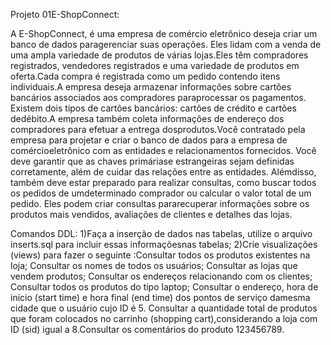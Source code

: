 Projeto 01E-ShopConnect:

A  E-ShopConnect, é  uma  empresa de  comércio eletrônico deseja  criar  um  banco  de  dados  paragerenciar suas operações. Eles lidam com a venda de uma ampla variedade de produtos de várias lojas.Eles têm compradores registrados, vendedores registrados e uma variedade de produtos em oferta.Cada compra é registrada como um pedido contendo itens individuais.A empresa deseja armazenar informações sobre cartões bancários associados aos compradores paraprocessar os pagamentos. Existem dois tipos de cartões bancários: cartões de crédito e cartões dedébito.A empresa também coleta informações de endereço dos compradores para efetuar a entrega dosprodutos.Você contratado pela empresa para projetar e criar o banco de dados para a empresa de comércioeletrônico com as entidades e relacionamentos fornecidos. Você deve garantir que as chaves primáriase estrangeiras sejam definidas corretamente, além de cuidar das relações entre as entidades. Alémdisso, também deve estar preparado para realizar consultas, como buscar todos os pedidos de umdeterminado comprador ou  calcular o  valor  total  de  um  pedido. Eles  podem criar  consultas pararecuperar informações sobre os produtos mais vendidos, avaliações de clientes e detalhes das lojas.

Comandos DDL: 
1)Faça a inserção de dados nas tabelas, utilize o arquivo inserts.sql para incluir essas informaçõesnas tabelas;
2)Crie visualizações (views) para fazer o seguinte
:Consultar todos os produtos existentes na loja;
Consultar os nomes de todos os usuários;
Consultar as lojas que vendem produtos;
Consultar os endereços relacionando com os clientes;
Consultar todos os produtos do tipo laptop;
Consultar o endereço, hora de inicio (start time) e hora final (end time) dos pontos de serviço damesma cidade que o usuário cujo ID é 5.
Consultar a quantidade total de produtos que foram colocados no carrinho (shopping cart),considerando a loja com ID (sid) igual a 8.Consultar os comentários do produto 123456789.
